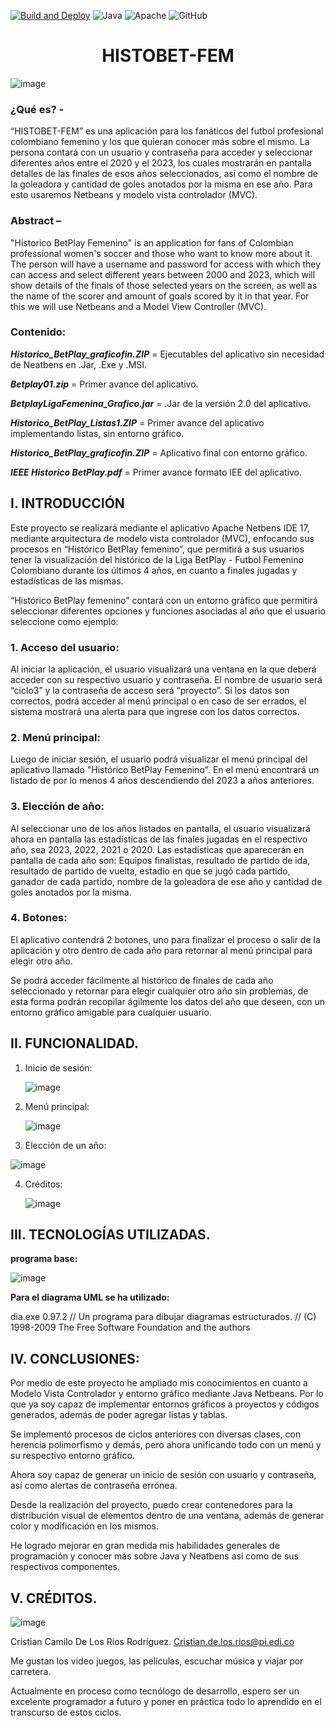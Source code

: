 [![Build and Deploy](https://github.com/kratostaine/spring-authorization-server/actions/workflows/continuous-integration-workflow.yml/badge.svg)](https://github.com/kratostaine/spring-authorization-server/actions/workflows/continuous-integration-workflow.yml)
![Java](https://img.shields.io/badge/java-%23ED8B00.svg?style=for-the-badge&logo=openjdk&logoColor=white)
	![Apache](https://img.shields.io/badge/apache-%23D42029.svg?style=for-the-badge&logo=apache&logoColor=white)
![GitHub](https://img.shields.io/badge/github-%23121011.svg?style=for-the-badge&logo=github&logoColor=white)



<h1 align="center"> HISTOBET-FEM </h1>

![image](https://github.com/Camilorod94/Proyecto-HISTOBET-FEM/assets/141589217/1f612e16-c696-4498-bba1-602f75778812)

### ¿Qué es? -
“HISTOBET-FEM” es una aplicación para los fanáticos del futbol profesional colombiano femenino y los que quieran conocer más sobre el mismo. La persona contará con un usuario y contraseña para acceder y seleccionar diferentes años entre el 2020 y el 2023, los cuales mostrarán en pantalla detalles de las finales de esos años seleccionados, así como el nombre de la goleadora y cantidad de goles anotados por la misma en ese año. Para esto usaremos Netbeans y modelo vista controlador (MVC). 


### Abstract –
"Historico BetPlay Femenino" is an application for fans of Colombian professional women's soccer and those who want to know more about it. The person will have a username and password for access with which they can access and select different years between 2000 and 2023, which will show details of the finals of those selected years on the screen, as well as the name of the scorer and amount of goals scored by it in that year. For this we will use Netbeans and a Model View Controller (MVC).


### Contenido: 
**_Historico_BetPlay_graficofin.ZIP_** = Ejecutables del aplicativo sin necesidad de Neatbens en .Jar, .Exe y .MSI.

**_Betplay01.zip_** = Primer avance del aplicativo. 

**_BetplayLigaFemenina_Grafico.jar_** = .Jar de la versión 2.0 del aplicativo. 

**_Historico_BetPlay_Listas1.ZIP_** = Primer avance del aplicativo implementando listas, sin entorno gráfico. 

**_Historico_BetPlay_graficofin.ZIP_** = Aplicativo final con entorno gráfico. 

**_IEEE Historico BetPlay.pdf_** = Primer avance formato IEE del aplicativo. 



## I.	INTRODUCCIÓN
Este proyecto se realizará mediante el aplicativo Apache Netbens IDE 17, mediante arquitectura de modelo vista controlador (MVC), enfocando sus procesos en “Histórico BetPlay femenino”, que permitirá a sus usuarios tener la visualización del histórico de la Liga BetPlay - Futbol Femenino Colombiano durante los últimos 4 años, en cuanto a finales jugadas y estadísticas de las mismas. 


“Histórico BetPlay femenino” contará con un entorno gráfico que permitirá seleccionar diferentes opciones y funciones asociadas al año que el usuario seleccione como ejemplo: 

### 1. Acceso del usuario: 
Al iniciar la aplicación, el usuario visualizará una ventana en la que deberá acceder con su respectivo usuario y contraseña. El nombre de usuario será “ciclo3” y la contraseña de acceso será “proyecto”. Si los datos son correctos, podrá acceder al menú principal o en caso de ser errados, el sistema mostrará una alerta para que ingrese con los datos correctos. 

### 2. Menú principal: 
Luego de iniciar sesión, el usuario podrá visualizar el menú principal del aplicativo llamado "Histórico BetPlay Femenino". En el menú encontrará un listado de por lo menos 4 años descendiendo del 2023 a años anteriores.

### 3. Elección de año:
Al seleccionar uno de los años listados en pantalla, el usuario visualizará ahora en pantalla las estadísticas de las finales jugadas en el respectivo año, sea 2023, 2022, 2021 o 2020. Las estadísticas que aparecerán en pantalla de cada año son: Equipos finalistas, resultado de partido de ida, resultado de partido de vuelta, estadio en que se jugó cada partido, ganador de cada partido, nombre de la goleadora de ese año y cantidad de goles anotados por la misma. 

### 4. Botones: 
El aplicativo contendrá 2 botones, uno para finalizar el proceso o salir de la aplicación y otro dentro de cada año para retornar al menú principal para elegir otro año. 

Se podrá acceder fácilmente al histórico de finales de cada año seleccionado y retornar para elegir cualquier otro año sin problemas, de esta forma podrán recopilar ágilmente los datos del año que deseen, con un entorno gráfico amigable para cualquier usuario. 

## II. FUNCIONALIDAD.

1. Inicio de sesión:
   

   ![image](https://github.com/Camilorod94/Proyecto-HISTOBET-FEM/assets/141589217/fa859bd1-899a-4ab2-96cb-f85911a6772c)


3. Menú principal:
   
     ![image](https://github.com/Camilorod94/Proyecto-HISTOBET-FEM/assets/141589217/355060ac-835c-40b5-92e9-14a645cbc938)


4. Elección de un año:

  ![image](https://github.com/Camilorod94/Proyecto-HISTOBET-FEM/assets/141589217/e3957540-e2f4-4322-b806-5eca7057f091)


4. Créditos:
   
     ![image](https://github.com/Camilorod94/Proyecto-HISTOBET-FEM/assets/141589217/d44cd4af-ce7c-43a0-8c04-3e138e1bbc2f)

## III.	TECNOLOGÍAS UTILIZADAS.

**programa base:**

![image](https://github.com/Camilorod94/Proyecto-HISTOBET-FEM/assets/141589217/6a7ba4d8-a62b-4585-a8df-e4adb9810e71)

**Para el diagrama UML se ha utilizado:**

dia.exe 0.97.2 // Un programa para dibujar diagramas estructurados. // (C) 1998-2009 The Free Software Foundation and the authors

## IV. CONCLUSIONES:

Por medio de este proyecto he ampliado mis conocimientos en cuanto a Modelo Vista Controlador y entorno gráfico mediante Java Netbeans. Por lo que ya soy capaz de implementar entornos gráficos a proyectos y códigos generados, además de poder agregar listas y tablas.

Se implementó procesos de ciclos anteriores con diversas clases, con herencia polimorfismo y demás, pero ahora unificando todo con un menú y su respectivo entorno gráfico. 

Ahora soy capaz de generar un inicio de sesión con usuario y contraseña, así como alertas de contraseña errónea. 

Desde la realización del proyecto, puedo crear contenedores para la distribución visual de elementos dentro de una ventana, además de generar color y modificación en los mismos. 

He logrado mejorar en gran medida mis habilidades generales de programación y conocer más sobre Java y Neatbens así como de sus respectivos componentes.



## V.	CRÉDITOS.

![image](https://github.com/Camilorod94/Proyecto-HISTOBET-FEM/assets/141589217/4e120e49-5107-469a-8649-110b97cd584d)
 

Cristian Camilo De Los Rios Rodríguez. 
Cristian.de.los.rios@pi.edi.co

Me gustan los video juegos, las películas, escuchar música y viajar por carretera. 

Actualmente en proceso como tecnólogo de desarrollo, espero ser un excelente programador a futuro y poner en práctica todo lo aprendido en el transcurso de estos ciclos. 
